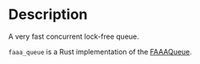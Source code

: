 # Description
A very fast concurrent lock-free queue.

`faaa_queue` is a Rust implementation of the [FAAAQueue](https://concurrencyfreaks.blogspot.com/2016/11/faaarrayqueue-mpmc-lock-free-queue-part.html).


